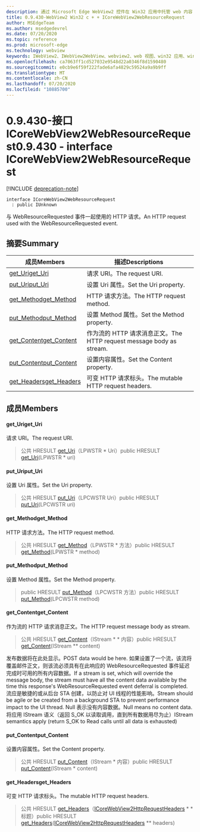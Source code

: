 ```yaml
---
description: 通过 Microsoft Edge WebView2 控件在 Win32 应用中托管 web 内容
title: 0.9.430-WebView2 Win32 c + + ICoreWebView2WebResourceRequest
author: MSEdgeTeam
ms.author: msedgedevrel
ms.date: 07/20/2020
ms.topic: reference
ms.prod: microsoft-edge
ms.technology: webview
keywords: IWebView2、IWebView2WebView、webview2、web 视图、win32 应用、win32、edge、ICoreWebView2、ICoreWebView2Host、浏览器控件、边缘 html
ms.openlocfilehash: ca7063ff1cd527032e9548d22a0346f8d1590480
ms.sourcegitcommit: e0cb9e6f59f222fade6afa4829c59524a9a9b9ff
ms.translationtype: MT
ms.contentlocale: zh-CN
ms.lasthandoff: 07/20/2020
ms.locfileid: "10885700"
---
```

# <span data-ttu-id="3ef8f-104">0.9.430-接口 ICoreWebView2WebResourceRequest</span><span class="sxs-lookup"><span data-stu-id="3ef8f-104">0.9.430 - interface ICoreWebView2WebResourceRequest</span></span> 

[!INCLUDE [deprecation-note](../../includes/deprecation-note.md)]

```
interface ICoreWebView2WebResourceRequest
  : public IUnknown
```

<span data-ttu-id="3ef8f-105">与 WebResourceRequested 事件一起使用的 HTTP 请求。</span><span class="sxs-lookup"><span data-stu-id="3ef8f-105">An HTTP request used with the WebResourceRequested event.</span></span>

## <span data-ttu-id="3ef8f-106">摘要</span><span class="sxs-lookup"><span data-stu-id="3ef8f-106">Summary</span></span>

 <span data-ttu-id="3ef8f-107">成员</span><span class="sxs-lookup"><span data-stu-id="3ef8f-107">Members</span></span>                        | <span data-ttu-id="3ef8f-108">描述</span><span class="sxs-lookup"><span data-stu-id="3ef8f-108">Descriptions</span></span>
--------------------------------|---------------------------------------------
[<span data-ttu-id="3ef8f-109">get_Uri</span><span class="sxs-lookup"><span data-stu-id="3ef8f-109">get_Uri</span></span>](#get_uri) | <span data-ttu-id="3ef8f-110">请求 URI。</span><span class="sxs-lookup"><span data-stu-id="3ef8f-110">The request URI.</span></span>
[<span data-ttu-id="3ef8f-111">put_Uri</span><span class="sxs-lookup"><span data-stu-id="3ef8f-111">put_Uri</span></span>](#put_uri) | <span data-ttu-id="3ef8f-112">设置 Uri 属性。</span><span class="sxs-lookup"><span data-stu-id="3ef8f-112">Set the Uri property.</span></span>
[<span data-ttu-id="3ef8f-113">get_Method</span><span class="sxs-lookup"><span data-stu-id="3ef8f-113">get_Method</span></span>](#get_method) | <span data-ttu-id="3ef8f-114">HTTP 请求方法。</span><span class="sxs-lookup"><span data-stu-id="3ef8f-114">The HTTP request method.</span></span>
[<span data-ttu-id="3ef8f-115">put_Method</span><span class="sxs-lookup"><span data-stu-id="3ef8f-115">put_Method</span></span>](#put_method) | <span data-ttu-id="3ef8f-116">设置 Method 属性。</span><span class="sxs-lookup"><span data-stu-id="3ef8f-116">Set the Method property.</span></span>
[<span data-ttu-id="3ef8f-117">get_Content</span><span class="sxs-lookup"><span data-stu-id="3ef8f-117">get_Content</span></span>](#get_content) | <span data-ttu-id="3ef8f-118">作为流的 HTTP 请求消息正文。</span><span class="sxs-lookup"><span data-stu-id="3ef8f-118">The HTTP request message body as stream.</span></span>
[<span data-ttu-id="3ef8f-119">put_Content</span><span class="sxs-lookup"><span data-stu-id="3ef8f-119">put_Content</span></span>](#put_content) | <span data-ttu-id="3ef8f-120">设置内容属性。</span><span class="sxs-lookup"><span data-stu-id="3ef8f-120">Set the Content property.</span></span>
[<span data-ttu-id="3ef8f-121">get_Headers</span><span class="sxs-lookup"><span data-stu-id="3ef8f-121">get_Headers</span></span>](#get_headers) | <span data-ttu-id="3ef8f-122">可变 HTTP 请求标头。</span><span class="sxs-lookup"><span data-stu-id="3ef8f-122">The mutable HTTP request headers.</span></span>

## <span data-ttu-id="3ef8f-123">成员</span><span class="sxs-lookup"><span data-stu-id="3ef8f-123">Members</span></span>

#### <span data-ttu-id="3ef8f-124">get_Uri</span><span class="sxs-lookup"><span data-stu-id="3ef8f-124">get_Uri</span></span> 

<span data-ttu-id="3ef8f-125">请求 URI。</span><span class="sxs-lookup"><span data-stu-id="3ef8f-125">The request URI.</span></span>

> <span data-ttu-id="3ef8f-126">公共 HRESULT [get_Uri](#get_uri)（LPWSTR \* Uri）</span><span class="sxs-lookup"><span data-stu-id="3ef8f-126">public HRESULT [get_Uri](#get_uri)(LPWSTR \* uri)</span></span>

#### <span data-ttu-id="3ef8f-127">put_Uri</span><span class="sxs-lookup"><span data-stu-id="3ef8f-127">put_Uri</span></span> 

<span data-ttu-id="3ef8f-128">设置 Uri 属性。</span><span class="sxs-lookup"><span data-stu-id="3ef8f-128">Set the Uri property.</span></span>

> <span data-ttu-id="3ef8f-129">公共 HRESULT [put_Uri](#put_uri)（LPCWSTR Uri）</span><span class="sxs-lookup"><span data-stu-id="3ef8f-129">public HRESULT [put_Uri](#put_uri)(LPCWSTR uri)</span></span>

#### <span data-ttu-id="3ef8f-130">get_Method</span><span class="sxs-lookup"><span data-stu-id="3ef8f-130">get_Method</span></span> 

<span data-ttu-id="3ef8f-131">HTTP 请求方法。</span><span class="sxs-lookup"><span data-stu-id="3ef8f-131">The HTTP request method.</span></span>

> <span data-ttu-id="3ef8f-132">公共 HRESULT [get_Method](#get_method)（LPWSTR \* 方法）</span><span class="sxs-lookup"><span data-stu-id="3ef8f-132">public HRESULT [get_Method](#get_method)(LPWSTR \* method)</span></span>

#### <span data-ttu-id="3ef8f-133">put_Method</span><span class="sxs-lookup"><span data-stu-id="3ef8f-133">put_Method</span></span> 

<span data-ttu-id="3ef8f-134">设置 Method 属性。</span><span class="sxs-lookup"><span data-stu-id="3ef8f-134">Set the Method property.</span></span>

> <span data-ttu-id="3ef8f-135">public HRESULT [put_Method](#put_method)（LPCWSTR 方法）</span><span class="sxs-lookup"><span data-stu-id="3ef8f-135">public HRESULT [put_Method](#put_method)(LPCWSTR method)</span></span>

#### <span data-ttu-id="3ef8f-136">get_Content</span><span class="sxs-lookup"><span data-stu-id="3ef8f-136">get_Content</span></span> 

<span data-ttu-id="3ef8f-137">作为流的 HTTP 请求消息正文。</span><span class="sxs-lookup"><span data-stu-id="3ef8f-137">The HTTP request message body as stream.</span></span>

> <span data-ttu-id="3ef8f-138">公共 HRESULT [get_Content](#get_content)（IStream \* \* 内容）</span><span class="sxs-lookup"><span data-stu-id="3ef8f-138">public HRESULT [get_Content](#get_content)(IStream \*\* content)</span></span>

<span data-ttu-id="3ef8f-139">发布数据将在此处显示。</span><span class="sxs-lookup"><span data-stu-id="3ef8f-139">POST data would be here.</span></span> <span data-ttu-id="3ef8f-140">如果设置了一个流，该流将覆盖邮件正文，则该流必须具有在此响应的 WebResourceRequested 事件延迟完成时可用的所有内容数据。</span><span class="sxs-lookup"><span data-stu-id="3ef8f-140">If a stream is set, which will override the message body, the stream must have all the content data available by the time this response's WebResourceRequested event deferral is completed.</span></span> <span data-ttu-id="3ef8f-141">流应是敏捷的或从后台 STA 创建，以防止对 UI 线程的性能影响。</span><span class="sxs-lookup"><span data-stu-id="3ef8f-141">Stream should be agile or be created from a background STA to prevent performance impact to the UI thread.</span></span> <span data-ttu-id="3ef8f-142">Null 表示没有内容数据。</span><span class="sxs-lookup"><span data-stu-id="3ef8f-142">Null means no content data.</span></span> <span data-ttu-id="3ef8f-143">将应用 IStream 语义（返回 S_OK 以读取调用，直到所有数据用尽为止）</span><span class="sxs-lookup"><span data-stu-id="3ef8f-143">IStream semantics apply (return S_OK to Read calls until all data is exhausted)</span></span>

#### <span data-ttu-id="3ef8f-144">put_Content</span><span class="sxs-lookup"><span data-stu-id="3ef8f-144">put_Content</span></span> 

<span data-ttu-id="3ef8f-145">设置内容属性。</span><span class="sxs-lookup"><span data-stu-id="3ef8f-145">Set the Content property.</span></span>

> <span data-ttu-id="3ef8f-146">公共 HRESULT [put_Content](#put_content)（IStream \* 内容）</span><span class="sxs-lookup"><span data-stu-id="3ef8f-146">public HRESULT [put_Content](#put_content)(IStream \* content)</span></span>

#### <span data-ttu-id="3ef8f-147">get_Headers</span><span class="sxs-lookup"><span data-stu-id="3ef8f-147">get_Headers</span></span> 

<span data-ttu-id="3ef8f-148">可变 HTTP 请求标头。</span><span class="sxs-lookup"><span data-stu-id="3ef8f-148">The mutable HTTP request headers.</span></span>

> <span data-ttu-id="3ef8f-149">公共 HRESULT [get_Headers](#get_headers)（[ICoreWebView2HttpRequestHeaders](ICoreWebView2HttpRequestHeaders.md) \* \* 标题）</span><span class="sxs-lookup"><span data-stu-id="3ef8f-149">public HRESULT [get_Headers](#get_headers)([ICoreWebView2HttpRequestHeaders](ICoreWebView2HttpRequestHeaders.md) \*\* headers)</span></span>

